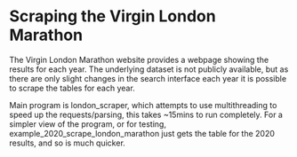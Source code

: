 # Scraping the Virgin London Marathon
The Virgin London Marathon website provides a webpage showing the results for each year. The underlying dataset is not publicly available, but as there are only slight changes in the search interface each year it is possible to scrape the tables for each year.

Main program is london_scraper, which attempts to use multithreading to speed up the requests/parsing, this takes \~15mins to run completely. For a simpler view of the program, or for testing, example_2020_scrape_london_marathon just gets the table for the 2020 results, and so is much quicker.
